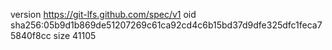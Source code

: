 version https://git-lfs.github.com/spec/v1
oid sha256:05b9d1b869de51207269c61ca92cd4c6b15bd37d9dfe325dfc1feca75840f8cc
size 41105
